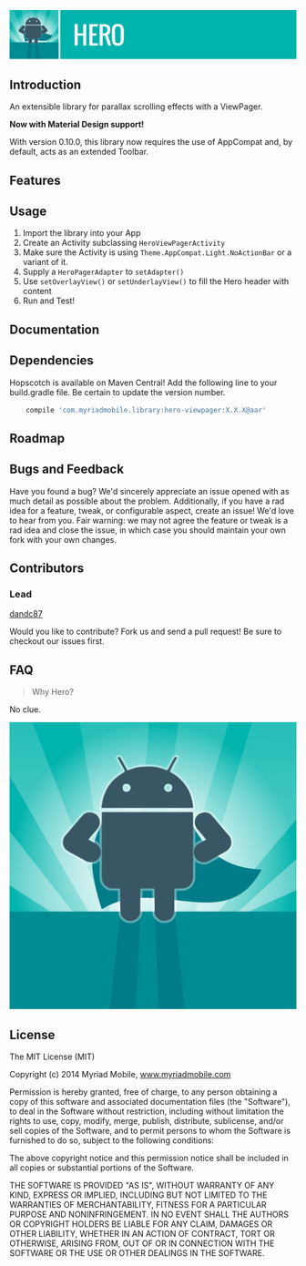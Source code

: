 ![Hero](https://github.com/myriadmobile/hero-viewpager/raw/master/res/hero_banner.png)

Introduction
-------
An extensible library for parallax scrolling effects with a ViewPager.

**Now with Material Design support!**

With version 0.10.0, this library now requires the use of AppCompat and, by default, acts as an extended Toolbar.

Features
-------

Usage
-----
1. Import the library into your App
2. Create an Activity subclassing `HeroViewPagerActivity`
3. Make sure the Activity is using  `Theme.AppCompat.Light.NoActionBar` or a variant of it.
4. Supply a `HeroPagerAdapter` to `setAdapter()`
5. Use `setOverlayView()` or `setUnderlayView()` to fill the Hero header with content
6. Run and Test!

Documentation
-------

Dependencies
-------
Hopscotch is available on Maven Central! Add the following line to your build.gradle file. Be certain to update the version number.
```groovy
    compile 'com.myriadmobile.library:hero-viewpager:X.X.X@aar'
```


Roadmap
-------

Bugs and Feedback
-------
Have you found a bug? We'd sincerely appreciate an issue opened with as much detail as possible about the problem. Additionally, if you have a rad idea for a feature, tweak, or configurable aspect, create an issue! We'd love to hear from you. Fair warning: we may not agree the feature or tweak is a rad idea and close the issue, in which case you should maintain your own fork with your own changes.

Contributors
-------
### Lead
[dandc87](https://github.com/dandc87)

Would you like to contribute? Fork us and send a pull request! Be sure to checkout our issues first.

FAQ
-------
> Why Hero?

No clue.


![Hero](https://github.com/myriadmobile/hero-viewpager/raw/master/res/hero.png)

License
-------

The MIT License (MIT)

Copyright (c) 2014 Myriad Mobile, www.myriadmobile.com

Permission is hereby granted, free of charge, to any person obtaining a copy
of this software and associated documentation files (the "Software"), to deal
in the Software without restriction, including without limitation the rights
to use, copy, modify, merge, publish, distribute, sublicense, and/or sell
copies of the Software, and to permit persons to whom the Software is
furnished to do so, subject to the following conditions:

The above copyright notice and this permission notice shall be included in all
copies or substantial portions of the Software.

THE SOFTWARE IS PROVIDED "AS IS", WITHOUT WARRANTY OF ANY KIND, EXPRESS OR
IMPLIED, INCLUDING BUT NOT LIMITED TO THE WARRANTIES OF MERCHANTABILITY,
FITNESS FOR A PARTICULAR PURPOSE AND NONINFRINGEMENT. IN NO EVENT SHALL THE
AUTHORS OR COPYRIGHT HOLDERS BE LIABLE FOR ANY CLAIM, DAMAGES OR OTHER
LIABILITY, WHETHER IN AN ACTION OF CONTRACT, TORT OR OTHERWISE, ARISING FROM,
OUT OF OR IN CONNECTION WITH THE SOFTWARE OR THE USE OR OTHER DEALINGS IN THE
SOFTWARE.
